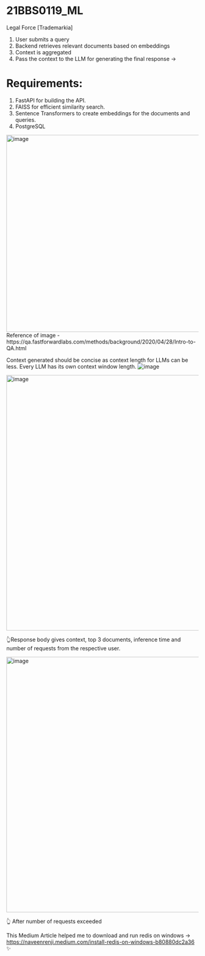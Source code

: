 # 21BBS0119_ML
Legal Force [Trademarkia] 

1. User submits a query
2. Backend retrieves relevant documents based on embeddings 
3. Context is aggregated 
4. Pass the context to the LLM for generating the final response →


# Requirements:
1. FastAPI for building the API.
2. FAISS for efficient similarity search.
3. Sentence Transformers to create embeddings for the documents and queries.
4. PostgreSQL

<img width="517" alt="image" src="https://github.com/user-attachments/assets/ac8b1a0f-1b29-4e9b-8ac5-350c610d2ad6">
Reference of image - https://qa.fastforwardlabs.com/methods/background/2020/04/28/Intro-to-QA.html

Context generated should be concise as context length for LLMs can be less. Every LLM has its own context window length. 
![image](https://github.com/user-attachments/assets/1dae3cf2-8119-4a8f-978a-7d7b984808c3)

<img width="670" alt="image" src="https://github.com/user-attachments/assets/e080f52f-c9e0-4f03-9bcd-487823d81e31">

👆Response body gives context, top 3 documents, inference time and number of requests from the respective user.

<img width="670" alt="image" src="https://github.com/user-attachments/assets/d8adaba2-a0bd-4b80-9d74-6b8456b1ab7a">

👆 After number of requests exceeded 



This Medium Article helped me to download and run redis on windows -> https://naveenrenji.medium.com/install-redis-on-windows-b80880dc2a36 ✨
